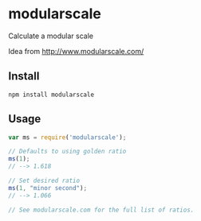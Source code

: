 # modularscale
Calculate a modular scale

Idea from http://www.modularscale.com/

## Install
`npm install modularscale`

## Usage
```javascript
var ms = require('modularscale');

// Defaults to using golden ratio
ms(1);
// --> 1.618

// Set desired ratio
ms(1, "minor second");
// --> 1.066

// See modularscale.com for the full list of ratios.
```
